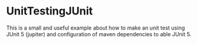 # UnitTestingJUnit
This is a small and useful example about how to make an unit test using
JUnit 5 (jupiter) and configuration of maven dependencies to able JUnit 5.

